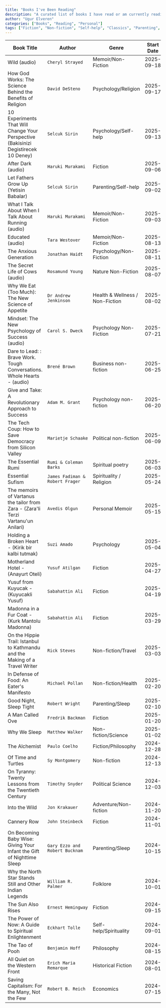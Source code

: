 ```yaml
---
title: "Books I've Been Reading"
description: "A curated list of books I have read or am currently reading, along with details like genres, authors, and reading timelines."
author: "Ugur Elveren"
categories: ["Books", "Reading", "Personal"]
tags: ["Fiction", "Non-fiction", "Self-help", "Classics", "Parenting", "Sleep"]
---
```


| Book Title                                            | Author                     | Genre                   | Start Date  | End Date   |
|-------------------------------------------------------|----------------------------|-------------------------|-------------|------------|
| Wild (audio)                                          | `Cheryl Strayed`           | Memoir/Non-Fiction      | 2025-09-18  | In-Progress |
| How God Works: The Science Behind the Benefits of Religion | `David DeSteno`      | Psychology/Religion     | 2025-09-17  | In-Progress |
| 10 Experiments That Will Change Your Perspective (Bakisinizi Degistirecek 10 Deney) | `Selcuk Sirin` | Psychology/Self-help | 2025-09-13 | 2025-09-16 |
| After Dark (audio)                                   | `Haruki Murakami`          | Fiction                 | 2025-09-06  | 2025-09-16 |
| Let Fathers Grow Up (Yetisin Babalar)               | `Selcuk Sirin`             | Parenting/Self-help     | 2025-09-02  | 2025-09-12 |
| What I Talk About When I Talk About Running (audio) | `Haruki Murakami`          | Memoir/Non-Fiction      | 2025-09-03  | 2025-09-04 |
| Educated (audio)                                     | `Tara Westover`            | Memoir/Non-Fiction      | 2025-08-13  | 2025-09-03 |
| The Anxious Generation                               | `Jonathan Haidt`           | Psychology/Non-Fiction  | 2025-08-11  | 2025-09-01 |
| The Secret Life of Cows  (audio)                      | `Rosamund Young`           |  Nature  Non-Fiction    | 2025-08-07  |2025-08-13 |
| Why We Eat (Too Much): The New Science of Appetite    | `Dr Andrew Jenkinson `     |  Health & Wellness / Non-Fiction | 2025-08-02  |2025-08-11 |
| Mindset: The New Psychology of Success (audio)        | `Carol S. Dweck`           |  Psychology Non-Fiction | 2025-07-21  |2025-08-07 |
| Dare to Lead: : Brave Work. Tough Conversations. Whole Hearts - (audio)| `Brené Brown` | Business non-fiction   | 2025-06-25  | 2025-07-21 |
| Give and Take: A Revolutionary Approach to Success    | `Adam M. Grant`            |  Psychology non-fiction | 2025-06-20  | 2025-07-21 |
| The Tech Coup: How to Save Democracy from Silicon Valley| `Marietje Schaake`       |  Political non-fiction  | 2025-06-09  | 2025-06-20 |
| The Essential Rumi                                    | `Rumi & Coleman Barks`     |  Spiritual poetry       | 2025-06-03  | 2025-06-09 |
| Essential Sufism                                      | `James Fadiman & Robert Frager`|  Spirituality / Religion| 2025-05-24 | 2025-06-02 |
| The memoirs of Vartanus the tailor from Zara - (Zara'li Terzi Vartanu'un Anilari) | `Avedis Olgun`|  Personal Memoir| 2025-05-15 | 2025-05-23 |
| Holding a Broken Heart - (Kirik bir kalbi tutmak)     | `Suzi Amado`               | Psychology              | 2025-05-04  | 2025-05-12 |
| Motherland Hotel - (Anayurt Oteli)                    | `Yusuf Atilgan`            | Fiction                 | 2025-04-27  | 2025-05-04 |
| Yusuf from Kuyucak - (Kuyucakli Yusuf)                | `Sabahattin Ali`           | Fiction                 | 2025-04-19  | 2025-04-27 |
| Madonna in a Fur Coat - (Kurk Mantolu Madonna)        | `Sabahattin Ali`           | Fiction                 | 2025-03-29  | 2025-04-10 |
| On the Hippie Trail: Istanbul to Kathmandu and the Making of a Travel Writer | `Rick Steves` | Non-fiction/Travel | 2025-03-03| 2025-03-15|
| In Defense of Food: An Eater's Manifesto	            | `Michael Pollan`           | Non-fiction/Health      | 2025-02-20  | 2025-02-28 |
| Good Night, Sleep Tight	                            | `Robert Wright`            | Parenting/Sleep         | 2025-02-10  | 2025-03-10|
| A Man Called Ove                                      | `Fredrik Backman`          | Fiction                 | 2025-01-20  | 2025-01-27 |
| Why We Sleep                                          | `Matthew Walker`           | Non-fiction/Science     | 2025-01-02  | 2025-01-18 |
| The Alchemist                                         | `Paulo Coelho`             | Fiction/Philosophy      | 2024-12-28  | 2025-01-01 |
| Of Time and Turtles                                   | `Sy Montgomery`            | Non-fiction             | 2024-12-13  | 2024-12-27 |
| On Tyranny: Twenty Lessons from the Twentieth Century | `Timothy Snyder`           | Political Science       | 2024-12-03  | 2024-12-06 |
| Into the Wild                                         | `Jon Krakauer`             | Adventure/Non-fiction   | 2024-11-20  | 2024-12-04 |
| Cannery Row                                           | `John Steinbeck`           | Fiction                 | 2024-11-01  | 2024-11-14 |
| On Becoming Baby Wise: Giving Your Infant the Gift of Nighttime Sleep | `Gary Ezzo and Robert Bucknam` | Parenting/Sleep   | 2024-10-15 | 2024-10-31 |
| Why the North Star Stands Still and Other Indian Legends | `William R. Palmer`     | Folklore                | 2024-10-01  | 2024-10-14 |
| The Sun Also Rises                                    | `Ernest Hemingway`         | Fiction                 | 2024-09-15  | 2024-09-30 |
| The Power of Now: A Guide to Spiritual Enlightenment  | `Eckhart Tolle`            | Self-help/Spirituality  | 2024-09-01  | 2024-09-14 |
| The Tao of Pooh                                       | `Benjamin Hoff`            | Philosophy              | 2024-08-15  | 2024-08-31 |
| All Quiet on the Western Front                        | `Erich Maria Remarque`     | Historical Fiction      | 2024-08-01  | 2024-08-14 |
| Saving Capitalism: For the Many, Not the Few          | `Robert B. Reich`          | Economics               | 2024-07-15  | 2024-07-31 |